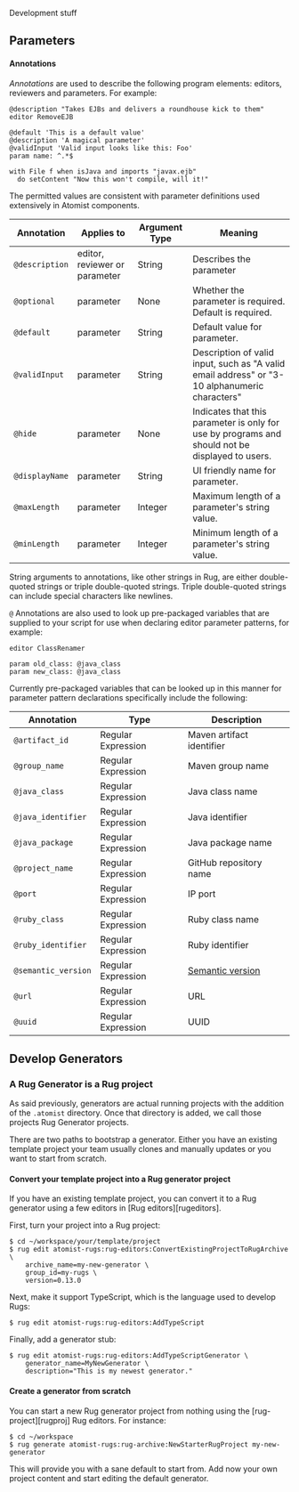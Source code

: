 Development stuff

## Parameters

#### Annotations

*Annotations* are used to describe the following program elements:
editors, reviewers and parameters. For example:

```rug
@description "Takes EJBs and delivers a roundhouse kick to them"
editor RemoveEJB

@default 'This is a default value'
@description 'A magical parameter'
@validInput 'Valid input looks like this: Foo'
param name: ^.*$

with File f when isJava and imports "javax.ejb"
  do setContent "Now this won't compile, will it!"
```

The permitted values are consistent with parameter definitions used
extensively in Atomist components.

|  Annotation |  Applies to | Argument Type | Meaning |
|---|---|---|---|
| `@description` | editor, reviewer or parameter | String | Describes the parameter
| `@optional` | parameter | None | Whether the parameter is required. Default is required.
| `@default` | parameter | String | Default value for parameter.
| `@validInput` | parameter | String | Description of valid input, such as "A valid email address" or "3-10 alphanumeric characters"
| `@hide` | parameter | None | Indicates that this parameter is only for use by programs and should not be displayed to users.
| `@displayName` | parameter | String | UI friendly name for parameter.
| `@maxLength` | parameter | Integer | Maximum length of a parameter's string value.
| `@minLength` | parameter | Integer | Minimum length of a parameter's string value.

String arguments to annotations, like other strings in Rug, are either
double-quoted strings or triple double-quoted strings.  Triple
double-quoted strings can include special characters like newlines.

`@` Annotations are also used to look up pre-packaged variables that
are supplied to your script for use when declaring editor parameter
patterns, for example:

```rug
editor ClassRenamer

param old_class: @java_class
param new_class: @java_class
```

Currently pre-packaged variables that can be looked up in this manner
for parameter pattern declarations specifically include the following:

| Annotation | Type | Description |
|---|---|---|
| `@artifact_id`      | Regular Expression | Maven artifact identifier
| `@group_name`       | Regular Expression | Maven group name
| `@java_class`       | Regular Expression | Java class name
| `@java_identifier`  | Regular Expression | Java identifier
| `@java_package`     | Regular Expression | Java package name
| `@project_name`     | Regular Expression | GitHub repository name
| `@port`             | Regular Expression | IP port
| `@ruby_class`       | Regular Expression | Ruby class name
| `@ruby_identifier`  | Regular Expression | Ruby identifier
| `@semantic_version` | Regular Expression | [Semantic version][semver]
| `@url`              | Regular Expression | URL
| `@uuid`             | Regular Expression | UUID

[semver]: http://semver.org

## Develop Generators

### A Rug Generator is a Rug project

As said previously, generators are actual running projects with the addition of
the `.atomist` directory. Once that directory is added, we call those projects
Rug Generator projects.

There are two paths to bootstrap a generator. Either you have an existing
template project your team usually clones and manually updates or you want to
start from scratch.

#### Convert your template project into a Rug generator project

If you have an existing template project, you can convert it to a Rug
generator using a few editors in [Rug editors][rugeditors].

First, turn your project into a Rug project:

```console
$ cd ~/workspace/your/template/project
$ rug edit atomist-rugs:rug-editors:ConvertExistingProjectToRugArchive \
    archive_name=my-new-generator \
    group_id=my-rugs \
    version=0.13.0
```

Next, make it support TypeScript, which is the language used to develop Rugs:

```console
$ rug edit atomist-rugs:rug-editors:AddTypeScript
```

Finally, add a generator stub:

```console
$ rug edit atomist-rugs:rug-editors:AddTypeScriptGenerator \
    generator_name=MyNewGenerator \
    description="This is my newest generator."
```

#### Create a generator from scratch

You can start a new Rug generator project from nothing using the
[rug-project][rugproj] Rug editors. For instance:

```console
$ cd ~/workspace
$ rug generate atomist-rugs:rug-archive:NewStarterRugProject my-new-generator
```

This will provide you with a sane default to start from. Add now your own
project content and start editing the default generator.
